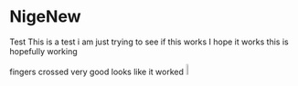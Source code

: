 # NigeNew
Test
This is a test i am just trying to see if this works
I hope it works
this is hopefully working

fingers crossed very good
looks like it worked
<img src="https://user-images.githubusercontent.com/97459850/157717536-3aa77ce2-851a-49a4-bb88-6acfc0d16a25.jpg" width="7%"></img> 
